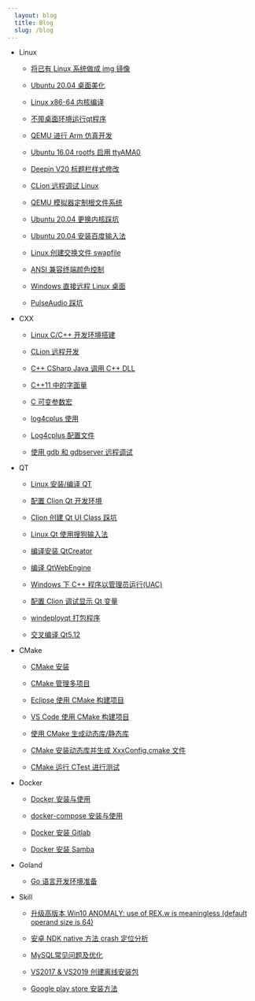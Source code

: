 ```yaml
---
  layout: blog
  title: Blog
  slug: /blog
---
```

* Linux

  * [将已有 Linux 系统做成 img 镜像](blog/01_Linux/./001_LinuxSystemToImage.md)

  * [Ubuntu 20.04 桌面美化](blog/01_Linux/./002_BeautifyUbuntuDesktop.md)

  * [Linux x86-64 内核编译](blog/01_Linux/./003_CompileKernel.md)

  * [不带桌面环境运行qt程序](blog/01_Linux/./004_RunQtGUIWithoutDesktop.md)

  * [QEMU 进行 Arm 仿真开发](blog/01_Linux/./005_QEMUArm.md)

  * [Ubuntu 16.04 rootfs 启用 ttyAMA0](blog/01_Linux/./006_Ubuntu16.04RootfsttyAMA0.md)

  * [Deepin V20 标题栏样式修改](blog/01_Linux/./007_DeepinV20TitleBar.md)

  * [CLion 远程调试 Linux](blog/01_Linux/./008_CLionRemoteDebug.md)

  * [QEMU 模拟器定制根文件系统](blog/01_Linux/./009_QEMUBuildRootfs.md)

  * [Ubuntu 20.04 更换内核踩坑](blog/01_Linux/./010_UbuntuReplaceKernel.md)

  * [Ubuntu 20.04 安装百度输入法](blog/01_Linux/./011_UbuntuInstallBaiduPinyin.md)

  * [Linux 创建交换文件 swapfile](blog/01_Linux/./012_LinuxCreateSwapfile.md)

  * [ANSI 兼容终端颜色控制](blog/01_Linux/./013_LinuxConsoleColor.md)

  * [Windows 直接远程 Linux 桌面](blog/01_Linux/./014_RDPRemot.md)

  * [PulseAudio 踩坑](blog/01_Linux/./015_PulseAudio.md)

* CXX

  * [Linux C/C++ 开发环境搭建](blog/02_CXX/./001_LinuxCxxDevelopmentEnvironment.md)

  * [CLion 远程开发](blog/02_CXX/./002_CLionRemoteDevelopment.md)

  * [C++ CSharp Java 调用 C++ DLL](blog/02_CXX/./003_CxxCsharpJavaCallCxxlib.md)

  * [C++11 中的字面量](blog/02_CXX/./004_CxxVariousStringAndCharacterTypes.md)

  * [C 可变参数宏](blog/02_CXX/./005_CxxVariableParameterMacro.md)

  * [log4cplus 使用](blog/02_CXX/./006_log4cplus.md)

  * [Log4cplus 配置文件](blog/02_CXX/./007_log4cplusPropertyConfigurator.md)

  * [使用 gdb 和 gdbserver 远程调试](blog/02_CXX/./008_GdbGdberverRemoteDebug.md)

* QT

  * [Linux 安装/编译 QT](blog/03_QT/./001_InstallQt.md)

  * [配置 Clion Qt 开发环境](blog/03_QT/./002_CLionQt.md)

  * [Clion 创建 Qt UI Class 踩坑](blog/03_QT/./003_ClionCreateQtUiClass.md)

  * [Linux Qt 使用搜狗输入法](blog/03_QT/./004_QtSogouPinyin.md)

  * [编译安装 QtCreator](blog/03_QT/./005_CompileQtCreator.md)

  * [编译 QtWebEngine](blog/03_QT/./006_CompileQtWebEngine.md)

  * [Windows 下 C++ 程序以管理员运行(UAC)](blog/03_QT/./006_QtUAC.md)

  * [配置 Clion 调试显示 Qt 变量](blog/03_QT/./007_CLionQtDebug.md)

  * [windeployqt 打包程序](blog/03_QT/./008_WindeployQt.md)

  * [交叉编译 Qt5.12](blog/03_QT/./009_CrossCompileQt.md)

* CMake

  * [CMake 安装](blog/04_CMake/./001_InstallCMake.md)

  * [CMake 管理多项目](blog/04_CMake/./002_CmakeMultiproject.md)

  * [Eclipse 使用 CMake 构建项目](blog/04_CMake/./003_CmakeEclipse.md)

  * [VS Code 使用 CMake 构建项目](blog/04_CMake/./004_CmakeVScode.md)

  * [使用 CMake 生成动态库/静态库](blog/04_CMake/./005_CmakeGenerateLib.md)

  * [CMake 安装动态库并生成 XxxConfig.cmake 文件](blog/04_CMake/./006_CmakeInstallSharedLib.md)

  * [CMake 运行 CTest 进行测试](blog/04_CMake/./007_CmakeCTest.md)

* Docker

  * [Docker 安装与使用](blog/05_Docker/./001_Docker.md)

  * [docker-compose 安装与使用](blog/05_Docker/./002_docker-compose.md)

  * [Docker 安装 Gitlab](blog/05_Docker/./003_DockerGitlab.md)

  * [Docker 安装 Samba](blog/05_Docker/./004_DockerSamba.md)

* Goland

  * [Go 语言开发环境准备](blog/06_Goland/./001_DevelopmentEnvironment.md)

* Skill

  * [升级高版本 Win10 ANOMALY: use of REX.w is meaningless (default operand size is 64)](blog/07_Skill/./001_Win10ANOMALY.md)

  * [安卓 NDK native 方法 crash 定位分析](blog/07_Skill/./002_NDKNativeMethodCrash.md)

  * [MySQL常见问题及优化](blog/07_Skill/./003_MySqlCommonIssues.md)

  * [VS2017 & VS2019 创建离线安装包](blog/07_Skill/./004_VS2019OfflineInstaller.md)

  * [Google play store 安装方法](blog/07_Skill/./005_GooglePlayStore.md)

